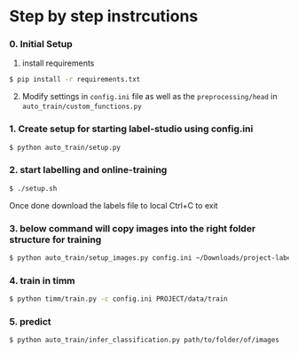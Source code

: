 # Step by step instrcutions

### 0. Initial Setup

1. install requirements
```bash
$ pip install -r requirements.txt
```
2.  Modify settings in `config.ini` file as well as the `preprocessing/head` in `auto_train/custom_functions.py`

### 1. Create setup for starting label-studio using config.ini
```bash
$ python auto_train/setup.py
```

### 2. start labelling and online-training
```bash
$ ./setup.sh 
```
Once done download the labels file to local Ctrl+C to exit

### 3. below command will copy images into the right folder structure for training
```bash
$ python auto_train/setup_images.py config.ini ~/Downloads/project-label-studio-dump.csv
```

### 4. train in timm
```bash
$ python timm/train.py -c config.ini PROJECT/data/train
```

### 5. predict
```bash
$ python auto_train/infer_classification.py path/to/folder/of/images
```
